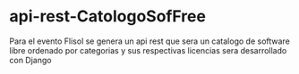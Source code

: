 # api-rest-CatologoSofFree
Para el evento Flisol se genera un api rest que sera un catalogo de software libre ordenado por categorias y sus respectivas licencias sera desarrollado con Django
